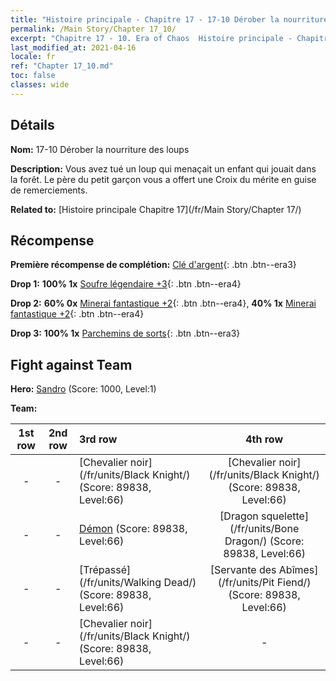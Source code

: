 ```yaml
---
title: "Histoire principale - Chapitre 17 - 17-10 Dérober la nourriture des loups"
permalink: /Main Story/Chapter 17_10/
excerpt: "Chapitre 17 - 10. Era of Chaos  Histoire principale - Chapitre 17_10. 17-10 Dérober la nourriture des loups"
last_modified_at: 2021-04-16
locale: fr
ref: "Chapter 17_10.md"
toc: false
classes: wide
---
```


## Détails

 **Nom:** 17-10 Dérober la nourriture des loups

 **Description:** Vous avez tué un loup qui menaçait un enfant qui jouait dans la forêt. Le père du petit garçon vous a offert une Croix du mérite en guise de remerciements.

 **Related to:** [Histoire principale Chapitre 17](/fr/Main Story/Chapter 17/)

## Récompense

 **Première récompense de complétion:** [Clé d'argent](/fr/Items/con_693/){: .btn .btn--era3}

 **Drop 1:** **100% 1x** [Soufre légendaire +3](/fr/Items/mat_57/){: .btn .btn--era4}

 **Drop 2:** **60% 0x** [Minerai fantastique +2](/fr/Items/mat_47/){: .btn .btn--era4}, **40% 1x** [Minerai fantastique +2](/fr/Items/mat_47/){: .btn .btn--era4}

 **Drop 3:** **100% 1x** [Parchemins de sorts](/fr/Items/con_694/){: .btn .btn--era3}


## Fight against Team
 **Hero:** [Sandro](/fr/heroes/Sandro/) (Score: 1000, Level:1)

 **Team:**


  | 1st row | 2nd row | 3rd row | 4th row |
  |:----:|:----:|:----|:----:|
  | - | - | [Chevalier noir](/fr/units/Black Knight/) (Score: 89838, Level:66)  | [Chevalier noir](/fr/units/Black Knight/) (Score: 89838, Level:66)  |
  | - | - | [Démon](/fr/units/Demon/) (Score: 89838, Level:66)  | [Dragon squelette](/fr/units/Bone Dragon/) (Score: 89838, Level:66)  |
  | - | - | [Trépassé](/fr/units/Walking Dead/) (Score: 89838, Level:66)  | [Servante des Abîmes](/fr/units/Pit Fiend/) (Score: 89838, Level:66)  |
  | - | - | [Chevalier noir](/fr/units/Black Knight/) (Score: 89838, Level:66)  | - |


